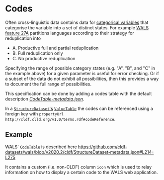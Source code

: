 # Codes

Often cross-linguistic data contains data for 
[categorical variables](https://en.wikipedia.org/wiki/Categorical_variable) that categorise the 
variable into a set of distinct states. For example [WALS feature 27A](http://wals.info/feature/27A) 
partitions languages according to their strategy for reduplication into
- A. Productive full and partial reduplication
- B. Full reduplication only
- C. No productive reduplication

Specifying the range of possible category states (e.g. "A", "B", and "C" in the example above) 
for a given parameter is useful for error checking. Or if a subset of the data do not exhibit 
all possibilities, then this provides a way to document the full range of possibilities.

This specification can be done by adding a codes table with the default description
[*CodeTable-metadata.json*](CodeTable-metadata.json).

In a [`StructureDataset`'s](../../modules/StructureDataset) [`ValueTable`](../values) the codes can be referenced using a foreign
key with `propertyUrl` `http://cldf.clld.org/v1.0/terms.rdf#codeReference`.


## Example

WALS' [`CodeTable`](https://github.com/cldf-datasets/wals/blob/v2020.2/cldf/codes.csv) is described
here https://github.com/cldf-datasets/wals/blob/v2020.2/cldf/StructureDataset-metadata.json#L214-L275

It contains a custom (i.e. non-CLDF) column `icon` which is used to relay information on how to display a certain
code to the WALS web application.
